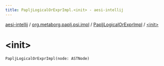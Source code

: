 ```yaml
---
title: PapljLogicalOrExprImpl.<init> - aesi-intellij
---
```


[aesi-intellij](../../index.html) / [org.metaborg.paplj.psi.impl](../index.html) / [PapljLogicalOrExprImpl](index.html) / [&lt;init&gt;](.)

# &lt;init&gt;

`PapljLogicalOrExprImpl(node: ASTNode)`